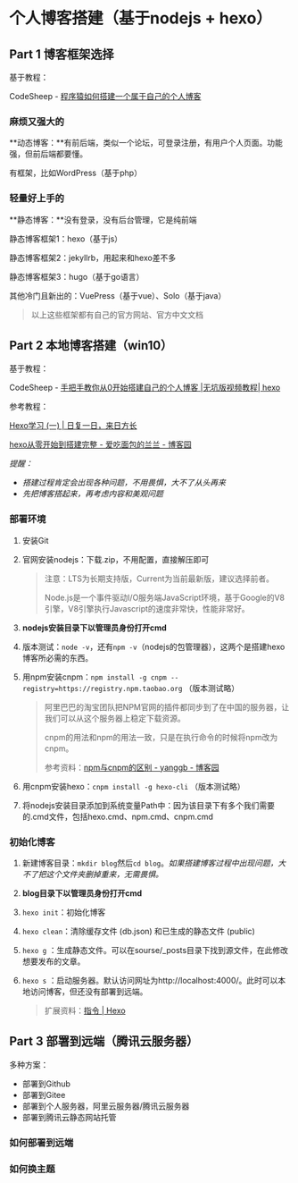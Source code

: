 # 个人博客搭建（基于nodejs + hexo）

## Part 1  博客框架选择

基于教程：

CodeSheep - [程序猿如何搭建一个属于自己的个人博客](
https://www.bilibili.com/video/BV1at411X7nu?spm_id_from=333.999.0.0)

### 麻烦又强大的

**动态博客：**有前后端，类似一个论坛，可登录注册，有用户个人页面。功能强，但前后端都要懂。

 有框架，比如WordPress（基于php）

### 轻量好上手的

**静态博客：**没有登录，没有后台管理，它是纯前端

静态博客框架1：hexo（基于js）

静态博客框架2：jekyllrb，用起来和hexo差不多

静态博客框架3：hugo（基于go语言）

其他冷门且新出的：VuePress（基于vue）、Solo（基于java）

> 以上这些框架都有自己的官方网站、官方中文文档

## Part 2  本地博客搭建（win10）

基于教程：

CodeSheep - [手把手教你从0开始搭建自己的个人博客 |无坑版视频教程| hexo](https://www.bilibili.com/video/BV1Yb411a7ty)

参考教程：

[Hexo学习 (一) | 日复一日，来日方长](https://caiyantao.gitee.io/2019/04/13/Hexo-%E4%B8%80/#more)

[hexo从零开始到搭建完整 - 爱吃面包的兰兰 - 博客园](https://www.cnblogs.com/visugar/p/6821777.html)

*提醒：*

* *搭建过程肯定会出现各种问题，不用畏惧，大不了从头再来*
* *先把博客搭起来，再考虑内容和美观问题*

### 部署环境

1. 安装Git

2. 官网安装nodejs：下载.zip，不用配置，直接解压即可

   > 注意：LTS为长期支持版，Current为当前最新版，建议选择前者。
   >
   > Node.js是一个事件驱动I/O服务端JavaScript环境，基于Google的V8引擎，V8引擎执行Javascript的速度非常快，性能非常好。

3. **nodejs安装目录下以管理员身份打开cmd**

4. 版本测试：`node -v`，还有`npm -v`（nodejs的包管理器），这两个是搭建hexo博客所必需的东西。

5. 用npm安装cnpm：`npm install -g cnpm --registry=https://registry.npm.taobao.org` （版本测试略）

   > 阿里巴巴的淘宝团队把NPM官网的插件都同步到了在中国的服务器，让我们可以从这个服务器上稳定下载资源。
   >
   > cnpm的用法和npm的用法一致，只是在执行命令的时候将npm改为cnpm。
   >
   > 参考资料：[npm与cnpm的区别 - yanggb - 博客园](https://www.cnblogs.com/yanggb/p/10822420.html)

6. 用cnpm安装hexo：`cnpm install -g hexo-cli` （版本测试略）

7. 将nodejs安装目录添加到系统变量Path中：因为该目录下有多个我们需要的.cmd文件，包括hexo.cmd、npm.cmd、cnpm.cmd

### 初始化博客

1. 新建博客目录：`mkdir blog`然后`cd blog`。*如果搭建博客过程中出现问题，大不了把这个文件夹删掉重来，无需畏惧。*

2. **blog目录下以管理员身份打开cmd**

3. `hexo init`：初始化博客

4. `hexo clean`：清除缓存文件 (db.json) 和已生成的静态文件 (public)

5. `hexo g` ：生成静态文件。可以在sourse/_posts目录下找到源文件，在此修改想要发布的文章。

6. `hexo s` ：启动服务器。默认访问网址为http://localhost:4000/。此时可以本地访问博客，但还没有部署到远端。

   > 扩展资料：[指令 | Hexo](https://hexo.io/zh-cn/docs/commands.html)

## Part 3  部署到远端（腾讯云服务器）

多种方案：

* 部署到Github
* 部署到Gitee
* 部署到个人服务器，阿里云服务器/腾讯云服务器
* 部署到腾讯云静态网站托管

### 如何部署到远端

### 如何换主题
